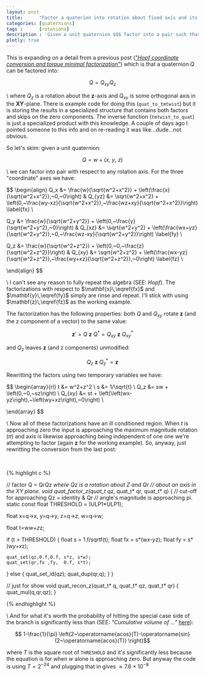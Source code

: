 ```yaml
---
layout: post
title:      "Factor a quaterion into rotation about fixed axis and its complement"
categories: [quaternions]
tags :      [rotations]
description : 'Given a unit quaternion $Q$ factor into a pair such that $Q = QbQa$ where $a$ is a predefined axis and $b$ is an orthogonal axis'
plotly: true
---
```


This is expanding on a detail from a previous post ([*"Hopf coordinate conversion and torque minimal factorization"*](https://marc-b-reynolds.github.io/quaternions/2017/05/12/HopfCoordConvert.html)) which is that a quaternion $Q$ can be factored into:

$$Q = Q_{xy}Q_z$$

\\
where $Q_z$ is a rotation about the $\mathbf{z}$-axis and $Q_{xy}$ is some orthogonal axis in the $\mathbf{XY}$-plane. There is example code for doing this (`quat_to_tmtwist`) but it is storing the results in a specialized structure that contains both factors and skips on the zero components. The inverse function (`tmtwist_to_quat`) is just a specialized product with this knowledge.  A couple of days ago I pointed someone to this info and on re-reading it was like...dude...not obvious.

So let's skim: given a unit quaternion:

$$ \begin{equation} \label{Qr}
Q = w + \left(x,~y,~z\right) 
\end{equation} $$ 

\\
we can factor into pair with respect to any rotation axis. For the three "coordinate" axes we have:

$$ 
\begin{align}
Q_x &= \frac{w}{\sqrt{w^2+x^2}} + \left(\frac{x}{\sqrt{w^2+x^2}},~0,~0\right) 
& Q_{yz} &= \sqrt{w^2+x^2} + \left(0,~\frac{wy-xz}{\sqrt{w^2+x^2}},~\frac{wz+xy}{\sqrt{w^2+x^2}}\right) \label{fx} \\

Q_y &= \frac{w}{\sqrt{w^2+y^2}} + \left(0,~\frac{y}{\sqrt{w^2+y^2},~0}\right) 
& Q_{xz} &= \sqrt{w^2+y^2} + \left(\frac{wx+yz}{\sqrt{w^2+y^2}},~0,~\frac{wz-xy}{\sqrt{w^2+y^2}}\right) \label{fy} \\

Q_z &= \frac{w}{\sqrt{w^2+z^2}} + \left(0,~0,~\frac{z}{\sqrt{w^2+z^2}}\right) 
& Q_{xy} &= \sqrt{w^2+z^2} + \left(\frac{wx-yz}{\sqrt{w^2+z^2}},~\frac{wy+xz}{\sqrt{w^2+z^2}},~0\right) \label{fz} \\

\end{align}
$$

\\
I can't see any reason to fully repeat the algebra (SEE: *Hopf*). The factorizations with respect to $\mathbf{x}\,\eqref{fx}$ and $\mathbf{y}\,\eqref{fy}$ simply are rinse and repeat. I'll stick with using $\mathbf{z}\,\eqref{fz}$ as the working example.

The factorization has the following properties: both $Q$ and $Q_{xy}$ rotate $\mathbf{z}$ (and the z component of a vector) to the same value:

$$ \mathbf{z}' = Q~\mathbf{z}~Q^* = Q_{xy}~\mathbf{z}~Q_{xy}^*$$

and $Q_z$ leaves $\mathbf{z}$ (and z components) unmodified:

$$  Q_z~\mathbf{z}~Q_z^* = \mathbf{z} $$

Rewritting the factors using two temporary variables we have:

$$ 
\begin{array}{rl}
t &=  w^2+z^2 \\
s &=  1/\sqrt{t} \\
Q_z &= sw + \left(0,~0,~sz\right) \\
Q_{xy} &= st + \left(\left(wx-yz\right),~\left(wy+xz\right),~0\right) \\

\end{array}
$$

\\
Now all of these factorizations have an ill conditioned region. When $t$ is approaching zero the input is approaching the maximum magnitude rotation ($\pi$) and axis is likewise approaching being independent of one one we're attempting to factor (again $\mathbf{z}$ for the working example).  So, anyway, just rewritting the conversion from the last post:

<br>

{% highlight c %}

// factor Q = Qr*Qz where Qz is a rotation about Z and Qr 
// about an axis in the XY plane.
void quat_factor_z(quat_t* qz, quat_t* qr, quat_t* q)
{
  // cut-off for approaching Qz = identity & Qr
  // angle's magnitude is approaching pi.
  static const float THRESHOLD = (ULP1*ULP1);
  
  float x=q->x, y=q->y, z=q->z, w=q->w;

  float t=w*w+z*z;

  if (t > THRESHOLD) {
    float s  = 1.f/sqrtf(t);
    float fx = s*(w*x-y*z);
    float fy = s*(w*y+x*z);

    quat_set(qz,0.f,0.f, s*z, s*w);
    quat_set(qr,fx ,fy,  0.f, s*t);
  }
  else {
    quat_set_id(qz);
    quat_dup(qr,q);
  }
}

// just for show
void quat_recon_z(quat_t* q, quat_t* qz, quat_t* qr)
{
  quat_mul(q,qr,qz);
}

{% endhighlight %}

\\
And for what it's worth the probability of hitting the special case side of the branch is significantly less than (SEE: *"Cumulative volume of ..."* [here](https://marc-b-reynolds.github.io/quaternions/2017/11/10/AveRandomRot.html)):

$$ 1-\frac{1}{\pi} \left(2~\operatorname{acos}(T)-\operatorname{sin}(2~\operatorname{acos}(T)) \right)$$

where $T$ is the square root of `THRESHOLD` and it's significantly less because the equation is for when $w$ alone is approaching zero.  But anyway the code is using $T=2^{-24}$ and plugging that in gives $\approx 7.6 \times 10^{-8}$
